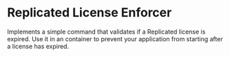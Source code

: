 # Replicated License Enforcer

Implements a simple command that validates if a Replicated license is expired.
Use it in an container to prevent your application from starting after a
license has expired.
